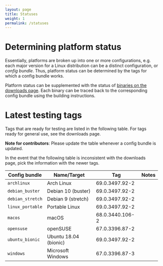 ```yaml
---
layout: page
title: Statuses
weight: 1
permalink: /statuses
---
```


# Determining platform status

Essentially, platforms are broken up into one or more configurations, e.g. each major version for a Linux distribution can be a distinct configuration, or *config bundle*. Thus, platform status can be determined by the tags for which a config bundle works.

Platform status can be supplemented with the status of [binaries on the downloads page](https://ungoogled-software.github.io/ungoogled-chromium-binaries/). Each binary can be traced back to the corresponding config bundle using the building instructions.

# Latest testing tags

Tags that are ready for testing are listed in the following table. For tags ready for general use, see the downloads page.

**Note for contributors**: Please update the table whenever a config bundle is updated.

In the event that the following table is inconsistent with the downloads page, pick the information with the newer tags.

**Config bundle** | **Name/Target** | **Tag** | **Notes**
----------------- | --------------- | ------- | ---------
`archlinux` | Arch Linux | 69.0.3497.92-2
`debian_buster` | Debian 10 (buster) | 69.0.3497.92-2
`debian_stretch` | Debian 9 (stretch) | 69.0.3497.92-2
`linux_portable` | Portable Linux | 69.0.3497.92-2
`macos` | macOS | 68.0.3440.106-2
`opensuse` | openSUSE | 67.0.3396.87-2
`ubuntu_bionic` | Ubuntu 18.04 (bionic) | 69.0.3497.92-2
`windows` | Microsoft Windows | 67.0.3396.87-3
